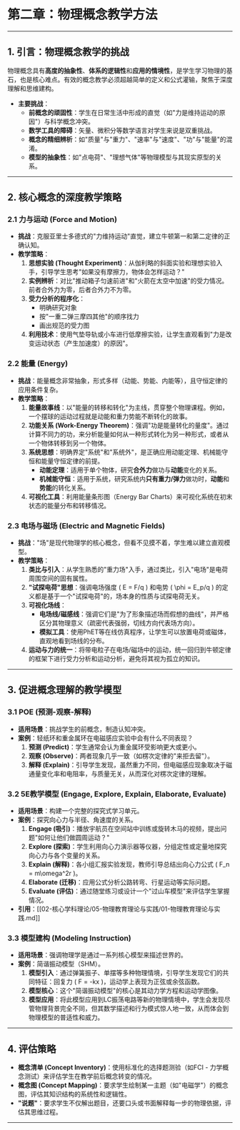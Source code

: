 # 第二章：物理概念教学方法

---

## 1. 引言：物理概念教学的挑战

物理概念具有**高度的抽象性**、**体系的逻辑性**和**应用的情境性**，是学生学习物理的基石，也是核心难点。有效的概念教学必须超越简单的定义和公式灌输，聚焦于深度理解和思维建构。

- **主要挑战**：
  - **前概念的顽固性**：学生在日常生活中形成的直觉（如"力是维持运动的原因"）与科学概念冲突。
  - **数学工具的障碍**：矢量、微积分等数学语言对学生来说是双重挑战。
  - **概念的精细辨析**：如"质量"与"重力"、"速率"与"速度"、"功"与"能量"的混淆。
  - **模型的抽象性**：如"点电荷"、"理想气体"等物理模型与其现实原型的关系。

---

## 2. 核心概念的深度教学策略

### 2.1 力与运动 (Force and Motion)

- **挑战**：克服亚里士多德式的"力维持运动"直觉，建立牛顿第一和第二定律的正确认知。
- **教学策略**：
  1. **思想实验 (Thought Experiment)**：从伽利略的斜面实验和理想实验入手，引导学生思考"如果没有摩擦力，物体会怎样运动？"
  2. **实例辨析**：对比"推动箱子匀速前进"和"火箭在太空中加速"的受力情况。前者合外力为零，后者合外力不为零。
  3. **受力分析的程序化**：
     - 明确研究对象
     - 按"一重二弹三摩四其他"的顺序找力
     - 画出规范的受力图
  4. **利用技术**：使用气垫导轨或小车进行低摩擦实验，让学生直观看到"力是改变运动状态（产生加速度）的原因"。

### 2.2 能量 (Energy)

- **挑战**：能量概念非常抽象，形式多样（动能、势能、内能等），且守恒定律的应用条件复杂。
- **教学策略**：
  1. **能量故事线**：以"能量的转移和转化"为主线，贯穿整个物理课程。例如，一个摆球的运动过程就是动能和重力势能不断转化的故事。
  2. **功能关系 (Work-Energy Theorem)**：强调"功是能量转化的量度"。通过计算不同力的功，来分析能量如何从一种形式转化为另一种形式，或者从一个物体转移到另一个物体。
  3. **系统思想**：明确界定"系统"和"系统外"，是正确应用动能定理、机械能守恒和能量守恒定律的前提。
     - **动能定理**：适用于单个物体，研究**合外力**做功与**动能**变化的关系。
     - **机械能守恒**：适用于系统，研究系统内**只有重力/弹力**做功时，**动能**和**势能**的转化关系。
  4. **可视化工具**：利用能量条形图（Energy Bar Charts）来可视化系统在初末状态的能量分布和转移情况。

### 2.3 电场与磁场 (Electric and Magnetic Fields)

- **挑战**："场"是现代物理学的核心概念，但看不见摸不着，学生难以建立直观模型。
- **教学策略**：
  1. **类比与引入**：从学生熟悉的"重力场"入手，通过类比，引入"电场"是电荷周围空间的固有属性。
  2. **"试探电荷"思想**：强调电场强度 \( E = F/q \) 和电势 \( \phi = E_p/q \) 的定义都是基于一个"试探电荷"的，场本身的性质与试探电荷无关。
  3. **可视化场线**：
     - **电场线/磁感线**：强调它们是"为了形象描述场而假想的曲线"，并严格区分其物理意义（疏密代表强弱，切线方向代表场方向）。
     - **模拟工具**：使用PhET等在线仿真程序，让学生可以放置电荷或磁体，直观地看到场线的分布。
  4. **运动与力的统一**：将带电粒子在电场/磁场中的运动，统一回归到牛顿定律的框架下进行受力分析和运动分析，避免将其视为孤立的知识。

---

## 3. 促进概念理解的教学模型

### 3.1 POE (预测-观察-解释)

- **适用场景**：挑战学生的前概念，制造认知冲突。
- **案例**：轻纸环和重金属环在电磁感应实验中会有什么不同表现？
  1. **预测 (Predict)**：学生通常会认为重金属环受影响更大或更小。
  2. **观察 (Observe)**：两者现象几乎一致（如楞次定律的"来拒去留"）。
  3. **解释 (Explain)**：引导学生发现，虽然重力不同，但电磁感应现象取决于磁通量变化率和电阻率，与质量无关，从而深化对楞次定律的理解。

### 3.2 5E教学模型 (Engage, Explore, Explain, Elaborate, Evaluate)

- **适用场景**：构建一个完整的探究式学习单元。
- **案例**：探究向心力与半径、角速度的关系。
  1. **Engage (吸引)**：播放宇航员在空间站中训练或旋转木马的视频，提出问题"如何让他们做圆周运动？"
  2. **Explore (探索)**：学生利用向心力演示器等仪器，分组定性或定量地探究向心力与各个变量的关系。
  3. **Explain (解释)**：各小组汇报实验发现，教师引导总结出向心力公式 \( F_n = m\omega^2r \)。
  4. **Elaborate (迁移)**：应用公式分析公路转弯、行星运动等实际问题。
  5. **Evaluate (评估)**：通过随堂练习或设计一个"过山车模型"来评估学生掌握情况。
- **引用**：[[02-核心学科理论/05-物理教育理论与实践/01-物理教育理论与实践.md]]

### 3.3 模型建构 (Modeling Instruction)

- **适用场景**：强调物理学是通过一系列核心模型来描述世界的。
- **案例**：简谐振动模型（SHM）。
  1. **模型引入**：通过弹簧振子、单摆等多种物理情境，引导学生发现它们的共同特征：回复力 \( F = -kx \)，运动学上表现为正弦或余弦函数。
  2. **模型核心**：这个"简谐振动模型"的核心是其动力学方程和运动学图像。
  3. **模型应用**：将此模型应用到LC振荡电路等新的物理情境中，学生会发现尽管物理背景完全不同，但其数学描述和行为模式惊人地一致，从而体会到物理模型的普适性和威力。

---

## 4. 评估策略

- **概念清单 (Concept Inventory)**：使用标准化的选择题测验（如FCI - 力学概念测试）来评估学生在教学前后概念转变的情况。
- **概念图 (Concept Mapping)**：要求学生绘制某一主题（如"电磁学"）的概念图，评估其知识结构的系统性和逻辑性。
- **"说题"**：要求学生不仅解出题目，还要口头或书面解释每一步的物理依据，评估其思维过程。

---
